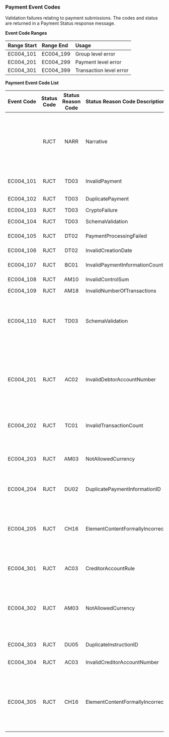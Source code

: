 ### Payment Event Codes

Validation failures relating to payment submissions. The codes and status are returned in a Payment Status response message.

**Event Code Ranges**

| Range Start | Range End | Usage                   |
| :---------- | :-------- | :---------------------- |
| EC004_101   | EC004_199 | Group level error       |
| EC004_201   | EC004_299 | Payment level error     |
| EC004_301   | EC004_399 | Transaction level error |

**Payment Event Code List**

| Event Code | Status Code | Status Reason Code | Status Reason Code Description  | Error Description |
| :--------- | :---------: | :----------------: | :------------------------------ | :-------------------------------------------------------------------------------------------------------------------------------------------------------- |
|            |    RJCT     |        NARR        | Narrative                       | Reason is provided as narrative information in the additional reason information.<br/>Generic error which will be returned where no external reason code is available.<br/>For rejections from downstream applications additional_information will contain proprietary rejection code and reason in format:<br/>(\<rejection code\>) \<rejection reason\><br/>I.e "(1234) Insufficient funds"|
| EC004_101  |    RJCT     |        TD03        | InvalidPayment                  | Schema validation failed against the payment schema, error details \[Missing or invalid X-Message-Id\]|
| EC004_102  |    RJCT     |        TD03        | DuplicatePayment                | Duplicate payment received (supplied X-Message-Id value: \[X-Message-Id\]|
| EC004_103  |    RJCT     |        TD03        | CryptoFailure                   | Failed to decrypt and verify the message|
| EC004_104  |    RJCT     |        TD03        | SchemaValidation                | Schema validation failed against the payment schema, error details \[{errorDetail}\]|
| EC004_105  |    RJCT     |        DT02        | PaymentProcessingFailed         | Payment processing failed, please re-submit and try again|
| EC004_106  |    RJCT     |        DT02        | InvalidCreationDate             | creation_date_time is too far in the past (greater than 24 hours), or in the future|
| EC004_107  |    RJCT     |        BC01        | InvalidPaymentInformationCount  | The number of payment_information elements should not be more than 1 per request|
| EC004_108  |    RJCT     |        AM10        | InvalidControlSum               | Sum of instructed amounts does not equal the control sum.|
| EC004_109  |    RJCT     |        AM18        | InvalidNumberOfTransactions     | Number of transactions is invalid or missing.|
| EC004_110  |    RJCT     |        TD03        | SchemaValidation                | Echo any parser error message.<br/>I.e.<br/>Property with the name '\<json key\>' already exists in the current JSON object. Path '\<json key\>', line \<#\>, position \<#\>.<br/>Property with the name 'payment_information' already exists in the current JSON object. Path 'payment_information', line 32, position 30.|
| EC004_201  |    RJCT     |        AC02        | InvalidDebtorAccountNumber      | Where:<br/>{max_account_length} = Integer. Maximum length allowed for account number for country/ payment type<br/>Error Message:<br/>Debtor Account Number format is invalid for country and payment type. Value exceeds maximum length of {max_account_length} (supplied value: \[{debtor_account_identification}\])|
| EC004_202  |    RJCT     |        TC01        | InvalidTransactionCount         | The number of credit_transfer_transaction_information elements should not be more than 1000 per payment_information element|
| EC004_203  |    RJCT     |        AM03        | NotAllowedCurrency              | Where:<br/>{currency} = List of values provided against instructed_amount.currency<br/>Error Message:<br/>Payment type only allows for single currency in batch. Provided currencies: \[{currency}\]|
| EC004_204  |    RJCT     |        DU02        | DuplicatePaymentInformationID   | Payment Information ID must be unique per payment (supplied value: \[{payment_information_identification}\])|
| EC004_205  |    RJCT     |        CH16        | ElementContentFormallyIncorrect | Where:<br/>{max_length} = Maximum allowed length for payment type<br/>Error Message:<br/>Payment Information ID exceeds maximum allowed length for country and payment type. Value exceeds maximum length of {max_length} (supplied value: \[{payment_information_identification}\])|
| EC004_301  |    RJCT     |        AC03        | CreditorAccountRule             | creditor_account_proxy is invalid for CountryCode: \[{countryCode}\] and PaymentType: \[{paymentType}\]|
| EC004_302  |    RJCT     |        AM03        | NotAllowedCurrency              | Where:<br/>{allowed currencies} = an array of currency codes valid for the country/ payment type<br/>{currency} = value of instructed_amount.currency<br/>Error Message:<br/>"Invalid currency for payment type. Instructed amount currency must be one of \[{allowed currencies}\] (supplied value: \\[{currency}\\])"|
| EC004_303  |    RJCT     |        DU05        | DuplicateInstructionID          | Instruction ID must be unique within a batch (supplied value: \[{instruction_identification}\])|
| EC004_304  |    RJCT     |        AC03        | InvalidCreditorAccountNumber    | Either creditor_account_identification or creditor_account_proxy may be present, but not both|
| EC004_305  |    RJCT     |        CH16        | ElementContentFormallyIncorrect | Where:<br/>{max_length} = Maximum allowed length for payment type<br/>Error Message:<br/>Instruction Identification exceeds maximum allowed length for country and payment type. Value exceeds maximum length of {max_length} (supplied value: \[{instruction_identification}\])|



